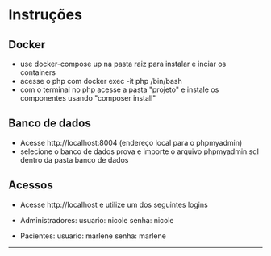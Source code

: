 # Instruções

## Docker
- use docker-compose up na pasta raiz para instalar e inciar os containers
- acesse o php com docker exec -it php /bin/bash
- com o terminal no php acesse a pasta "projeto" e instale os componentes usando "composer install"

## Banco de dados
- Acesse http://localhost:8004 (endereço local para o phpmyadmin)
- selecione o banco de dados prova e importe o arquivo phpmyadmin.sql dentro da pasta banco de dados 

## Acessos
- Acesse http://localhost e utilize um dos seguintes logins

- Administradores: 
usuario: nicole
senha: nicole

- Pacientes:
usuario: marlene
senha: marlene

------------------------------
